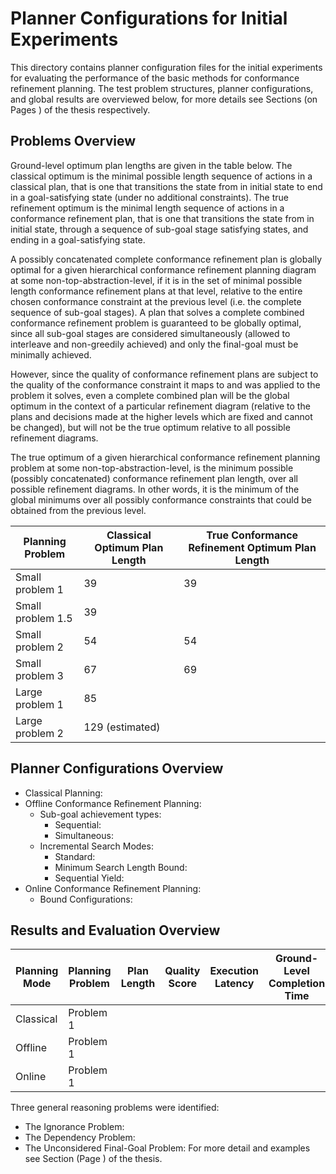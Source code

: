 # Planner Configurations for Initial Experiments

This directory contains planner configuration files for the initial experiments for evaluating the performance of the basic methods for conformance refinement planning.
The test problem structures, planner configurations, and global results are overviewed below, for more details see Sections  (on Pages ) of the thesis respectively.

## Problems Overview

Ground-level optimum plan lengths are given in the table below.
The classical optimum is the minimal possible length sequence of actions in a classical plan, that is one that transitions the state from in initial state to end in a goal-satisfying state (under no additional constraints).
The true refinement optimum is the minimal length sequence of actions in a conformance refinement plan, that is one that transitions the state from in initial state, through a sequence of sub-goal stage satisfying states, and ending in a goal-satisfying state.

A possibly concatenated complete conformance refinement plan is globally optimal for a given hierarchical conformance refinement planning diagram at some non-top-abstraction-level, if it is in the set of minimal possible length conformance refinement plans at that level, relative to the entire chosen conformance constraint at the previous level (i.e. the complete sequence of sub-goal stages).
A plan that solves a complete combined conformance refinement problem is guaranteed to be globally optimal, since all sub-goal stages are considered simultaneously (allowed to interleave and non-greedily achieved) and only the final-goal must be minimally achieved.

However, since the quality of conformance refinement plans are subject to the quality of the conformance constraint it maps to and was applied to the problem it solves, even a complete combined plan will be the global optimum in the context of a particular refinement diagram (relative to the plans and decisions made at the higher levels which are fixed and cannot be changed), but will not be the true optimum relative to all possible refinement diagrams.

The true optimum of a given hierarchical conformance refinement planning problem at some non-top-abstraction-level, is the minimum possible (possibly concatenated) conformance refinement plan length, over all possible refinement diagrams.
In other words, it is the minimum of the global minimums over all possibly conformance constraints that could be obtained from the previous level.

Planning Problem  | Classical Optimum Plan Length | True Conformance Refinement Optimum Plan Length
----------------- | ----------------------------- | -----------------------------------------------
Small problem 1   | 39                            | 39
Small problem 1.5 | 39                            | 
Small problem 2   | 54                            | 54
Small problem 3   | 67                            | 69
Large problem 1   | 85                            | 
Large problem 2   | 129 (estimated)               | 

## Planner Configurations Overview

- Classical Planning:
- Offline Conformance Refinement Planning:
    - Sub-goal achievement types:
        - Sequential:
        - Simultaneous:
    - Incremental Search Modes:
        - Standard:
        - Minimum Search Length Bound:
        - Sequential Yield:
- Online Conformance Refinement Planning:
    - Bound Configurations:

## Results and Evaluation Overview



Planning Mode | Planning Problem | Plan Length | Quality Score | Execution Latency | Ground-Level Completion Time | Time Score | Overall Grade
------------- | ---------------- | ----------- | ------------- | ----------------- | ---------------------------- | ---------- | -------------
Classical     | Problem 1        | | |
Offline       | Problem 1        | | |
Online        | Problem 1        | | |

Three general reasoning problems were identified:
- The Ignorance Problem:
- The Dependency Problem:
- The Unconsidered Final-Goal Problem:
For more detail and examples see Section  (Page ) of the thesis.
